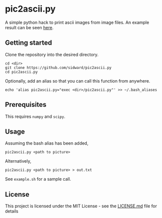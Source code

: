 # pic2ascii.py

A simple python hack to print ascii images from image files. An example result can be seen [here](https://github.com/sidward/pic2ascii.py/blob/master/result.txt).

## Getting started

Clone the repository into the desired directory.

```
cd <dir>
git clone https://github.com/sidward/pic2ascii.py
cd pic2ascii.py
```

Optionally, add an alias so that you can call this function from anywhere. 

```
echo 'alias pic2ascii.py="exec <dir>/pic2ascii.py"' >> ~/.bash_aliases
```

## Prerequisites

This requires ```numpy``` and ```scipy```.

## Usage

Assuming the bash alias has been added, 

```
pic2ascii.py <path to picture>
```

Alternatively,
```
pic2ascii.py <path to picture> > out.txt
```

See ```example.sh``` for a sample call.

## License 

This project is licensed under the MIT License - see the [LICENSE.md](License.md) file for details
